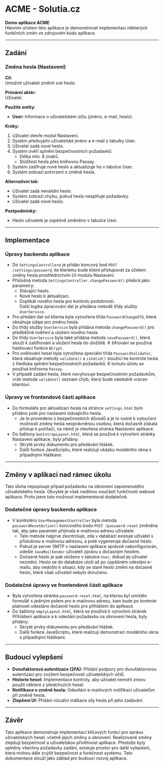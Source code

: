 # ACME - Solutia.cz
**Demo aplikace ACME**  
Hlavním účelem této aplikace je demonstrovat implementaci některých funkčních změn ve zdrojovém kódu aplikace.

---

## Zadání
### Změna hesla (Nastavení)
**Cíl:**  
Umožnit uživateli změnit své heslo.

**Primární aktér:**  
Uživatel.

**Použité entity:**
- **User:** Informace o uživatelském účtu (jméno, e-mail, heslo).

**Kroky:**
1. Uživatel otevře modul Nastavení.
2. Systém předvyplní uživatelské jméno a e-mail z tabulky User.
3. Uživatel zadá nové heslo.
4. Systém ověří splnění bezpečnostních požadavků:
    - Délka min. 8 znaků.
    - Složitost hesla přes knihovnu Passay.
5. Systém zašifruje nové heslo a aktualizuje ho v tabulce User.
6. Systém zobrazí potvrzení o změně hesla.

**Alternativní tok:**
- Uživatel zadá nevalidní heslo.
- Systém zobrazí chybu, pokud heslo nesplňuje požadavky.
- Uživatel zadá nové heslo.

**Postpodmínky:**
- Heslo uživatele je úspěšně změněno v tabulce User.

---

## Implementace
### Úpravy backendu aplikace
- Do `SettingsController`u je přidán koncový bod `POST /settings/password`, ke kterému bude klient přistupovat za účelem změny hesla prostřednictvím UI modulu Nastavení.
- Příslušná metoda `SettingsController.changePassword()` přebírá jako parametry:
    - Stávající heslo.
    - Nové heslo k aktualizaci.
    - Duplikát nového hesla pro kontrolu podobnosti.  
      Další logika zpracování dat je předána metodě třídy služby `UserService`.
- Pro předání dat od klienta byla vytvořena třída `PasswordChangeDTO`, která obsahuje údaje pro změnu hesla.
- Do třídy služby `UserService` byla přidána metoda `changePassword()` pro předběžné ověření a uložení nového hesla.
- Do třídy `UserService` byla také přidána metoda `savePassword()`, která slouží k zašifrování a uložení hesla do úložiště. K šifrování se používá hashovací funkce `BCrypt`.
- Pro ověřování hesel byla vytvořena speciální třída `PasswordValidator`, která obsahuje metody `validate()` a `isValid()` sloužící ke kontrole hesla z hlediska splnění bezpečnostních požadavků. K tomuto účelu se používá knihovna `Passay`.
- V případě zadání hesla, které nevyhovuje bezpečnostním požadavkům, vrátí metoda `validate()` seznam chyb, který bude následně vrácen klientovi.

### Úpravy ve frontendové části aplikace
- Do formuláře pro aktualizaci hesla na stránce `settings.html` bylo přidáno pole pro nastavení stávajícího hesla.
    - Je to provedeno z bezpečnostních důvodů a je to nutné k vyloučení možnosti změny hesla neoprávněnou osobou, která dočasně získala přístup k počítači, na němž je otevřena stránka Nastavení aplikace.
- Do šablony `bootstrapLayout.html`, která se používá k vytvoření stránky Nastavení aplikace, byly přidány:
    - Skryté prvky dokumentu pro předávání hlášek.
    - Další funkce JavaScriptu, které realizují ukázku modálního okna s případnými hláškami.

---

## Změny v aplikaci nad rámec úkolu
Tato úloha nepopisuje případ požadavku na obnovení zapomenutého uživatelského hesla. Obvykle je však nedílnou součástí funkčnosti webové aplikace. Proto jsem tuto možnost implementoval dodatečně.

### Dodatečné úpravy backendu aplikace
- V kontroléru `UserManagementController` byla metoda `passwordResetAction()` koncového bodu `POST /password-reset` změněna tak, aby jako parametr přijímala e-mailovou adresu uživatele.
    - Tato metoda nejprve zkontroluje, zda v databázi existuje uživatel s příslušnou e-mailovou adresou, a poté vygeneruje dočasné heslo.
    - Pokud je server SMTP v nastavení aplikace správně nakonfigurován, odešle `JavaMailSender` uživateli zprávu s dočasným heslem.
    - Dočasné heslo je pak uloženo v tabulce `User`, dokud jej uživatel nezmění. Heslo se do databáze uloží až po úspěšném odeslání e-mailu, aby nedošlo k situaci, kdy se staré heslo změní na dočasné heslo, které však uživateli nebylo doručeno.

### Dodatečné úpravy ve frontendové části aplikace
- Byla vytvořena stránka `password-reset.html`, na kterou byl umístěn formulář s jediným polem pro e-mailovou adresu, kam bude po kontrole platnosti odesláno dočasné heslo pro přihlášení do aplikace.
- Do šablony `emptyLayout.html`, která se používá k vytvoření stránek Přihlášení aplikace a k odeslání požadavku na obnovení hesla, byly přidány:
    - Skryté prvky dokumentu pro předávání hlášek.
    - Další funkce JavaScriptu, které realizují demonstraci modálního okna s případnými hláškami.

---

## Budoucí vylepšení
- **Dvoufaktorová autentizace (2FA):** Přidání podpory pro dvoufaktorovou autentizaci pro zvýšení bezpečnosti uživatelských účtů.
- **Historie hesel:** Implementace kontroly, aby uživatel nemohl znovu použít některé z předchozích hesel.
- **Notifikace o změně hesla:** Odesílání e-mailových notifikací uživatelům při změně hesla.
- **Zlepšení UI:** Přidání vizuální indikace síly hesla při jeho zadávání.

---

## Závěr
Tato aplikace demonstruje implementaci klíčových funkcí pro správu uživatelských hesel, včetně jejich změny a obnovení. Realizované změny zlepšují bezpečnost a uživatelskou přívětivost aplikace. Přestože byly splněny všechny požadavky zadání, existuje prostor pro další vylepšení, která mohou dále zvýšit bezpečnost a funkčnost systému. Tato dokumentace slouží jako základ pro budoucí rozvoj aplikace.